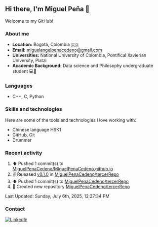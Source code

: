 ## Hi there, I'm Miguel Peña 👋

Welcome to my GitHub!

### About me

- **Location:** Bogotá, Colombia :colombia:
- **Email:** <miguelangelpenacedeno@gmail.com>
- **Universities:** National University of Colombia, Pontifical Xavierian University, Platzi
- **Academic Background:** Data science and Philosophy undergraduate student :computer::book:

### Languages

- C++, C, Python

### Skills and technologies

Here are some of the tools and technologies I love working with:

- Chinese language HSK1
- GitHub, Git
- Drummer

### Recent activity
<!--RECENT_ACTIVITY:start-->
1. ⬆️ Pushed 1 commit(s) to [MiguelPenaCedeno/MiguelPenaCedeno.github.io](https://github.com/MiguelPenaCedeno/MiguelPenaCedeno.github.io)<br>
2. ✌️ Released [v0.1.0](https://github.com/MiguelPenaCedeno/tercerRepo/releases/tag/v0.1.0) in [MiguelPenaCedeno/tercerRepo](https://github.com/MiguelPenaCedeno/tercerRepo)<br>
3. ⬆️ Pushed 1 commit(s) to [MiguelPenaCedeno/tercerRepo](https://github.com/MiguelPenaCedeno/tercerRepo)<br>
4. 📔 Created new repository [MiguelPenaCedeno/tercerRepo](https://github.com/MiguelPenaCedeno/tercerRepo)<br>
<!--RECENT_ACTIVITY:end-->

<!--RECENT_ACTIVITY:last_update-->
Last Updated: Sunday, July 6th, 2025, 12:27:34 PM
<!--RECENT_ACTIVITY:last_update_end-->

### Contact

[![LinkedIn](https://img.shields.io/badge/LinkedIn-Profile-blue?style=for-the-badge&logo=linkedin)](https://www.linkedin.com/in/miguel-angel-pena-cedeno/)
